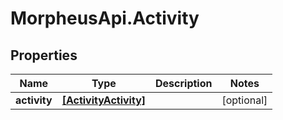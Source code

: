 # MorpheusApi.Activity

## Properties

Name | Type | Description | Notes
------------ | ------------- | ------------- | -------------
**activity** | [**[ActivityActivity]**](ActivityActivity.md) |  | [optional] 


